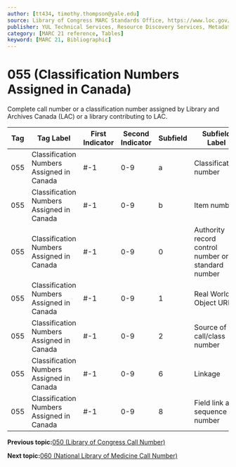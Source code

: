 ```yaml
---
author: [tt434, timothy.thompson@yale.edu]
source: Library of Congress MARC Standards Office, https://www.loc.gov/marc/bibliographic/bd055.html
publisher: YUL Technical Services, Resource Discovery Services, Metadata Services Unit
category: [MARC 21 reference, Tables]
keyword: [MARC 21, Bibliographic]
---
```


# 055 \(Classification Numbers Assigned in Canada\)

Complete call number or a classification number assigned by Library and Archives Canada \(LAC\) or a library contributing to LAC.

|Tag|Tag Label|First Indicator|Second Indicator|Subfield|Subfield Label|Repeatable|
|---|---------|---------------|----------------|--------|--------------|----------|
|055|Classification Numbers Assigned in Canada|\#-1|0-9|a|Classification number|F|
|055|Classification Numbers Assigned in Canada|\#-1|0-9|b|Item number|F|
|055|Classification Numbers Assigned in Canada|\#-1|0-9|0|Authority record control number or standard number|T|
|055|Classification Numbers Assigned in Canada|\#-1|0-9|1|Real World Object URI|T|
|055|Classification Numbers Assigned in Canada|\#-1|0-9|2|Source of call/class number|F|
|055|Classification Numbers Assigned in Canada|\#-1|0-9|6|Linkage|F|
|055|Classification Numbers Assigned in Canada|\#-1|0-9|8|Field link and sequence number|T|

**Previous topic:**[050 \(Library of Congress Call Number\)](../tables/050_bib_table.md)

**Next topic:**[060 \(National Library of Medicine Call Number\)](../tables/060_bib_table.md)

